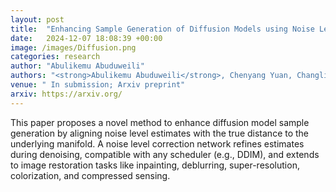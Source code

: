 ```yaml
---
layout: post
title:  "Enhancing Sample Generation of Diffusion Models using Noise Level Correction"
date:   2024-12-07 18:08:39 +00:00
image: /images/Diffusion.png
categories: research
author: "Abulikemu Abuduweili"
authors: "<strong>Abulikemu Abuduweili</strong>, Chenyang Yuan, Changliu Liu, Frank Permenter"
venue: " In submission; Arxiv preprint"
arxiv: https://arxiv.org/
---
```



This paper proposes a novel method to enhance diffusion model sample generation by aligning noise level estimates with the true distance to the underlying manifold. A noise level correction network refines estimates during denoising, compatible with any scheduler (e.g., DDIM), and extends to image restoration tasks like inpainting, deblurring, super-resolution, colorization, and compressed sensing.